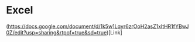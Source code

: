 # Excel
(https://docs.google.com/document/d/1k5w1Lqyr6zrOoH2asZ1xltHR1fYBwJ0Z/edit?usp=sharing&rtpof=true&sd=true)[Link]

